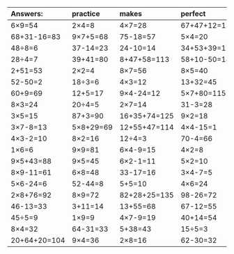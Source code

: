 | Answers: | practice | makes | perfect | ! |
| :--- | :--- | :--- | :--- | :--- |
| 6×9=54 | 2×4=8 | 4×7=28 | 67+47+12=126 | 35÷7=5 | 
| 68+31-16=83 | 9×7+5=68 | 75-18=57 | 5×4=20 | 9×8+85=157 | 
| 48÷8=6 | 37-14=23 | 24-10=14 | 34+53+39=126 | 51+40=91 | 
| 28÷4=7 | 39+41=80 | 8+47+58=113 | 58+10-50=18 | 63-15=48 | 
| 2+51=53 | 2×2=4 | 8×7=56 | 8×5=40 | 9÷9=1 | 
| 52-50=2 | 18÷3=6 | 4×3=12 | 13+32=45 | 18÷2=9 | 
| 60+9=69 | 12+5=17 | 9×4-24=12 | 5×7+80=115 | 92-71=21 | 
| 8×3=24 | 20÷4=5 | 2×7=14 | 31-3=28 | 2×3=6 | 
| 3×5=15 | 87+3=90 | 16+35+74=125 | 9×2=18 | 9×3=27 | 
| 3×7-8=13 | 5×8+29=69 | 12+55+47=114 | 4×4-15=1 | 61-51=10 | 
| 4×3-2=10 | 8×2=16 | 12÷4=3 | 70-4=66 | 6×2=12 | 
| 1×6=6 | 9×9=81 | 6×4-9=15 | 4×2=8 | 98+2+80=180 | 
| 9×5+43=88 | 9×5=45 | 6×2-1=11 | 5×2=10 | 99-2=97 | 
| 8×9-11=61 | 6×8=48 | 33-17=16 | 3×4-7=5 | 4×5=20 | 
| 5×6-24=6 | 52-44=8 | 5+5=10 | 4×6=24 | 41-2=39 | 
| 2×8+76=92 | 8×9=72 | 82+28+25=135 | 98-26=72 | 7×1=7 | 
| 46-13=33 | 3+11=14 | 13+55=68 | 67-12=55 | 96+61-73=84 | 
| 45÷5=9 | 1×9=9 | 4×7-9=19 | 40+14=54 | 6×5=30 | 
| 8×4=32 | 64-31=33 | 5+38=43 | 15÷5=3 | 8×7+90=146 | 
| 20+64+20=104 | 9×4=36 | 2×8=16 | 62-30=32 | 1+40+75=116 | 
